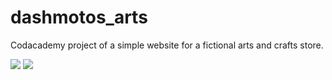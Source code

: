 # dashmotos_arts
Codacademy project of a simple website for a fictional arts and crafts store.

 ![](https://www.github.com/sanchesaline6/dashmotos_arts/resources/images/web-page.png)
<img src="https://www.github.com/sanchesaline6/dashmotos_arts/resources/images/web-page.png" />
